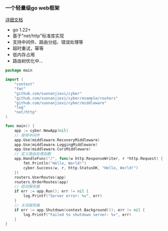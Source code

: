 ### 一个轻量级go web框架
[详细文档](https://suonanjiexi.github.io/cyber/)
* go 1.22+ 
* 基于"net/http"标准库实现
* 支持中间件、路由分组、错误处理等
* 超时重试，幂等
* 低内存占用
* 路由树优化中...
```go
package main

import (
	"context"
	"fmt"
	"github.com/suonanjiexi/cyber"
	"github.com/suonanjiexi/cyber/example/routers"
	"github.com/suonanjiexi/cyber/middleware"
	"log"
	"net/http"
)

func main() {
	app := cyber.NewApp(nil)
	// 使用中间件
	app.Use(middleware.RecoveryMiddleware)
	app.Use(middleware.LoggingMiddleware)
	app.Use(middleware.CorsMiddleware)
	// 定义路由处理函数
	app.HandleFunc("/", func(w http.ResponseWriter, r *http.Request) {
		fmt.Println("Hello, World!")
		cyber.Success(w, r, http.StatusOK, "Hello, World!")
	})
	routers.UserRoutes(app)
	routers.OrderRoutes(app)
	// 启动服务器
	if err := app.Run(); err != nil {
		log.Printf("Server error: %v", err)
	}
	// 关闭服务器
	if err := app.Shutdown(context.Background()); err != nil {
		log.Printf("Failed to shutdown server: %v", err)
	}
}


```
